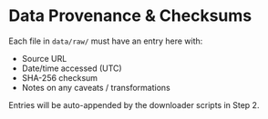 # Data Provenance & Checksums

Each file in `data/raw/` must have an entry here with:
- Source URL
- Date/time accessed (UTC)
- SHA-256 checksum
- Notes on any caveats / transformations

Entries will be auto-appended by the downloader scripts in Step 2.
